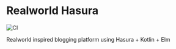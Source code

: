 # Realworld Hasura

![CI](https://github.com/andrewMacmurray/realworld-hasura-elm/workflows/CI/badge.svg)

Realworld inspired blogging platform using Hasura + Kotlin + Elm
